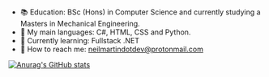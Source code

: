 - :books:  Education: BSc (Hons) in Computer Science and currently studying a Masters in Mechanical Engineering.
- :speech_balloon: My main languages: C#, HTML, CSS and Python.
- :seedling: Currently learning: Fullstack .NET
- :calling: How to reach me: neilmartindotdev@protonmail.com

[![Anurag's GitHub stats](https://github-readme-stats.vercel.app/api?username=neilmartindev)](https://github.com/neilmartindev/github-readme-stats)
